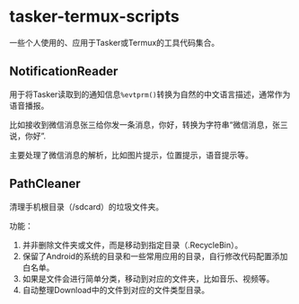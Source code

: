 # tasker-termux-scripts

一些个人使用的、应用于Tasker或Termux的工具代码集合。

## NotificationReader

用于将Tasker读取到的通知信息`%evtprm()`转换为自然的中文语言描述，通常作为语音播报。

比如接收到微信消息张三给你发一条消息，你好，转换为字符串“微信消息，张三说，你好”.

主要处理了微信消息的解析，比如图片提示，位置提示，语音提示等。

## PathCleaner

清理手机根目录（/sdcard）的垃圾文件夹。

功能：

1. 并非删除文件夹或文件，而是移动到指定目录（.RecycleBin）。
2. 保留了Android的系统的目录和一些常用应用的目录，自行修改代码配置添加白名单。
3. 如果是文件会进行简单分类，移动到对应的文件夹，比如音乐、视频等。
4. 自动整理Download中的文件到对应的文件类型目录。